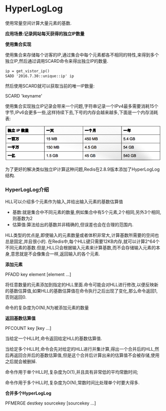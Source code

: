 # HyperLogLog

使用常量空间计算大量元素的基数.

**应用场景:记录网站每天获得的独立IP数量**

**使用集合实现**

使用集合来存储每个访客的IP,通过集合中每个元素都各不相同的特性,来得到多个独立IP,然后通过调用SCARD命令来得出独立IP的数量.

```
ip = get_vistor_ip()
SADD '2016.7.30::unique::ip' ip
```

然后使用SCARD就可以获取当前的唯一IP数量:

SCARD 'keyname'

使用集合实现独立IP记录会带来一个问题,字符串记录一个IPv4最多需要消耗15个字节,IPv6会更多一些,这样持续下去,下号的内存会越来越多,下面是一个内存消耗表:

![](/assets/Snip20160728_1.png)

为了更好的解决类似独立IP计算这种问题,Redis在2.8.9版本添加了HyperLogLog结构.

### HyperLogLog介绍

HLL可以介绍多个元素作为输入,并给出输入元素的基数估算值

* 基数:就是集合中不同元素的数量,例如集合中有5个元素,2个相同,另外3个相同,则基数为2
* 估算值:算法给出的基数并非精确的,但误差也会在合理的范围内.

HLL类型的优点是,即使输入的元素数量或者体积非常大,计算基数所需要的空间也总是固定,并且很小的.
在Redis中,每个HLL键只需要12KB内存,就可以计算2^64个不同元素的基数.但是,HLL只会根据输入元素来计算基数,而不会存储输入元素的本身,意思就是不会像集合一样,返回输入的各个元素.

**添加元素**

PFADD key element \[element ...\]

将任意数量的元素添加到指定的HLL里面.命令可能会对HLL进行修改,以便反映新的基数估算值,如果HLL的基数估算值在命令执行之后出现了变化,那么命令返回1,否则返回0.

命令的复杂度为O\(N\),N为被添加元素的数量

**返回基数估算值**

PFCOUNT key \[key ...\]

当给定一个HLL时,命令返回给定HLL的基数估算值.

当给定多个HLL时,命令会先对给定的HLL进行并集计算,得出一个合并后的HLL,然后再返回合并后的基数估算值,但是这个合并后计算出来的估算值不会被存储,使用之后就会被删掉.

命令作用于单个HLL时,复杂度为O\(1\),并且具有非常低的平均常数时间;

命令作用于多个HLL时,复杂度为O\(N\),常数时间比处理单个时要大得多.

**合并多个HyperLogLog**

PFMERGE destkey sourcekey \[sourcekey ...\]



